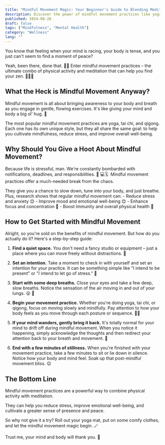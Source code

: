 ```yaml
---
title: "Mindful Movement Magic: Your Beginner's Guide to Blending Meditation with Yoga and Tai Chi 🧘‍♀️✨"
description: Discover the power of mindful movement practices like yoga and tai chi to reduce stress, improve emotional well-being, and cultivate peace. 🧘‍♀️🌿
published: 2024-08-26
draft: false
tags: ["Mindfulness", "Mental Health"]
category: "Wellness"
lang: ""
---
```



You know that feeling when your mind is racing, your body is tense, and you just can't seem to find a moment of peace?

Yeah, been there, done that. 🙋‍♀️ Enter mindful movement practices – the ultimate combo of physical activity and meditation that can help you find your zen. 🧘‍♀️🌿


## What the Heck is Mindful Movement Anyway?

Mindful movement is all about bringing awareness to your body and breath as you engage in gentle, flowing exercises. It's like giving your mind and body a big ol' hug. 🤗

The most popular mindful movement practices are yoga, tai chi, and qigong. Each one has its own unique style, but they all share the same goal: to help you cultivate mindfulness, reduce stress, and improve overall well-being.

## Why Should You Give a Hoot About Mindful Movement?

Because life is stressful, man. We're constantly bombarded with notifications, deadlines, and responsibilities. 📱 💻🗓 ️ Mindful movement practices offer a much-needed break from the chaos.

They give you a chance to slow down, tune into your body, and just breathe. Plus, research shows that regular mindful movement can: - Reduce stress and anxiety 😌 - Improve mood and emotional well-being 😊 - Enhance focus and concentration 🧠 - Boost immunity and overall physical health 💪

## How to Get Started with Mindful Movement

Alright, so you're sold on the benefits of mindful movement. But how do you actually do it? Here's a step-by-step guide:

1. **Find a quiet space.** You don't need a fancy studio or equipment – just a place where you can move freely without distractions. 🏡

2. **Set an intention.** Take a moment to check in with yourself and set an intention for your practice. It can be something simple like "I intend to be present" or "I intend to let go of stress." 💭

3. **Start with some deep breaths.** Close your eyes and take a few deep, slow breaths. Notice the sensation of the air moving in and out of your lungs. 😮 ‍💨

4. **Begin your movement practice.** Whether you're doing yoga, tai chi, or qigong, focus on moving slowly and mindfully. Pay attention to how your body feels as you move through each posture or sequence. 🧘‍♀️

5. **If your mind wanders, gently bring it back.** It's totally normal for your mind to drift off during mindful movement. When you notice it happening, simply acknowledge the thoughts and then redirect your attention back to your breath and movement. 🍃

6. **End with a few minutes of stillness.** When you're finished with your movement practice, take a few minutes to sit or lie down in silence. Notice how your body and mind feel. Soak up that post-mindful movement bliss. 😌

## The Bottom Line

Mindful movement practices are a powerful way to combine physical activity with meditation.

They can help you reduce stress, improve emotional well-being, and cultivate a greater sense of presence and peace.

So why not give it a try? Roll out your yoga mat, put on some comfy clothes, and let the mindful movement magic begin. 🪄

Trust me, your mind and body will thank you. 🙏
